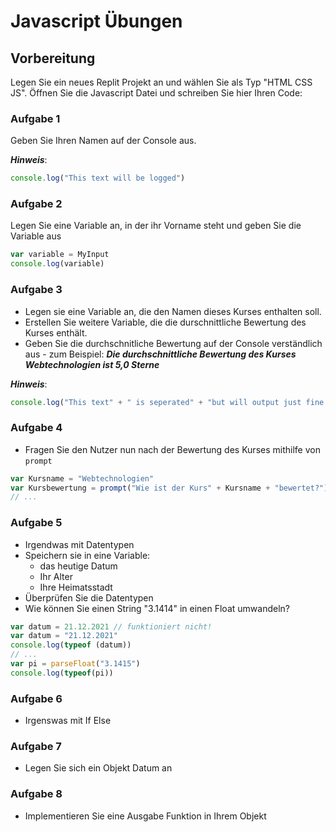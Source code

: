 # Javascript Übungen

## Vorbereitung

Legen Sie ein neues Replit Projekt an und wählen Sie als Typ "HTML CSS JS".
Öffnen Sie die Javascript Datei und schreiben Sie hier Ihren Code:

### Aufgabe 1

Geben Sie Ihren Namen auf der Console aus. 

***Hinweis***: 
~~~javascript
console.log("This text will be logged")
~~~

### Aufgabe 2

Legen Sie eine Variable an, in der ihr Vorname steht und geben Sie die Variable aus
~~~javascript
var variable = MyInput
console.log(variable)
~~~


### Aufgabe 3

- Legen sie eine Variable an, die den Namen dieses Kurses enthalten soll.
- Erstellen Sie weitere Variable, die die durschnittliche Bewertung des Kurses enthält.
- Geben Sie die durchschnitliche Bewertung auf der Console verständlich aus - zum Beispiel:
***Die durchschnittliche Bewertung des Kurses Webtechnologien ist 5,0 Sterne***

***Hinweis***:
~~~javascript
console.log("This text" + " is seperated" + "but will output just fine!")
~~~

### Aufgabe 4
- Fragen Sie den Nutzer nun nach der Bewertung des Kurses mithilfe von `prompt`
~~~javascript
var Kursname = "Webtechnologien"
var Kursbewertung = prompt("Wie ist der Kurs" + Kursname + "bewertet?")
// ...
~~~

### Aufgabe 5
- Irgendwas mit Datentypen
- Speichern sie in eine Variable:
  - das heutige Datum
  - Ihr Alter
  - Ihre Heimatsstadt
- Überprüfen Sie die Datentypen
- Wie können Sie einen String "3.1414" in einen Float umwandeln? 
~~~javascript
var datum = 21.12.2021 // funktioniert nicht!
var datum = "21.12.2021"
console.log(typeof (datum))
// ...
var pi = parseFloat("3.1415")
console.log(typeof(pi))

~~~

### Aufgabe 6
- Irgenswas mit If Else

### Aufgabe 7
- Legen Sie sich ein Objekt Datum an


### Aufgabe 8
- Implementieren Sie eine Ausgabe Funktion in Ihrem Objekt




